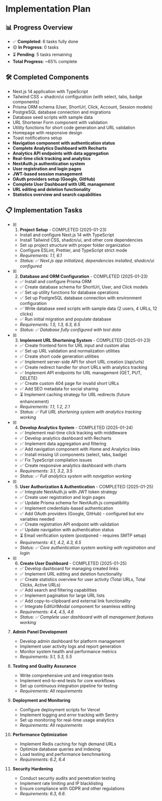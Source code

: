 # Implementation Plan

## 📊 Progress Overview
- ✅ **Completed**: 6 tasks fully done
- 🟡 **In Progress**: 0 tasks
- ⏳ **Pending**: 5 tasks remaining
- **Total Progress**: ~65% complete

## 🛠️ Completed Components
- Next.js 14 application with TypeScript
- Tailwind CSS + shadcn/ui configuration (with select, tabs, badge components)
- Prisma ORM schema (User, ShortUrl, Click, Account, Session models)
- PostgreSQL database connection and migrations
- Database seed scripts with sample data
- URL Shortener Form component with validation
- Utility functions for short code generation and URL validation
- Homepage with responsive design
- Toast notifications setup
- **Navigation component with authentication status**
- **Complete Analytics Dashboard with Recharts**
- **Analytics API endpoints with data aggregation**
- **Real-time click tracking and analytics**
- **NextAuth.js authentication system**
- **User registration and login pages**
- **JWT-based session management**
- **OAuth providers setup (Google, GitHub)**
- **Complete User Dashboard with URL management**
- **URL editing and deletion functionality**
- **Statistics overview and search capabilities**

## 📋 Implementation Tasks

- [x] 1. **Project Setup** - COMPLETED (2025-01-23)
   - Install and configure Next.js 14 with TypeScript
   - Install Tailwind CSS, shadcn/ui, and other core dependencies
   - Set up project structure with proper folder organization
   - Configure ESLint, Prettier, and TypeScript strict mode
   - _Requirements: 1.1, 6.1_
   - _Status: ✅ Next.js app initialized, dependencies installed, shadcn/ui configured_

- [x] 2. **Database and ORM Configuration** - COMPLETED (2025-01-23)
   - ✅ Install and configure Prisma ORM
   - ✅ Create database schema for ShortUrl, User, and Click models
   - ✅ Set up utility functions for database operations
   - ✅ Set up PostgreSQL database connection with environment configuration
   - ✅ Write database seed scripts with sample data (2 users, 4 URLs, 12 clicks)
   - ✅ Run initial migration and populate database
   - _Requirements: 1.5, 1.3, 6.3, 6.5_
   - _Status: ✅ Database fully configured with test data_

- [x] 3. **Implement URL Shortening System** - COMPLETED (2025-01-23)
   - ✅ Create frontend form for URL input and custom alias
   - ✅ Set up URL validation and normalization utilities
   - ✅ Create short code generation utilities
   - ✅ Implement server-side API for short URL creation (/api/urls)
   - ✅ Create redirect handler for short URLs with analytics tracking
   - ✅ Implement API endpoints for URL management (GET, PUT, DELETE)
   - ✅ Create custom 404 page for invalid short URLs
   - ✅ Add SEO metadata for social sharing
   - ⏳ Implement caching strategy for URL redirects (future enhancement)
   - _Requirements: 1.1, 1.2, 2.1_
   - _Status: ✅ Full URL shortening system with analytics tracking working_

- [x] 4. **Develop Analytics System** - COMPLETED (2025-01-24)
   - ✅ Implement real-time click tracking with middleware
   - ✅ Develop analytics dashboard with Recharts
   - ✅ Implement data aggregation and filtering
   - ✅ Add navigation component with Home and Analytics links
   - ✅ Install missing UI components (select, tabs, badge)
   - ✅ Fix TypeScript compilation issues
   - ✅ Create responsive analytics dashboard with charts
   - _Requirements: 3.1, 3.2, 3.5_
   - _Status: ✅ Full analytics system with navigation working_

- [x] 5. **User Authorization & Authentication** - COMPLETED (2025-01-25)
   - ✅ Integrate NextAuth.js with JWT token strategy
   - ✅ Create user registration and login pages
   - ✅ Update Prisma schema for NextAuth.js compatibility
   - ✅ Implement credentials-based authentication
   - ✅ Add OAuth providers (Google, GitHub) - configured but env variables needed
   - ✅ Create registration API endpoint with validation
   - ✅ Update navigation with authentication status
   - ⏳ Email verification system (postponed - requires SMTP setup)
   - _Requirements: 4.1, 4.2, 4.3, 6.5_
   - _Status: ✅ Core authentication system working with registration and login_

- [x] 6. **Create User Dashboard** - COMPLETED (2025-01-25)
   - ✅ Develop dashboard for managing created links
   - ✅ Implement URL editing and deletion functionality
   - ✅ Create statistics overview for user activity (Total URLs, Total Clicks, Active URLs)
   - ✅ Add search and filtering capabilities
   - ✅ Implement pagination for large URL lists
   - ✅ Add copy-to-clipboard and external link functionality
   - ✅ Integrate EditUrlModal component for seamless editing
   - _Requirements: 4.4, 4.5, 4.6_
   - _Status: ✅ Complete user dashboard with all management features working_

7. **Admin Panel Development**
   - Develop admin dashboard for platform management
   - Implement user activity logs and report generation
   - Monitor system health and performance metrics
   - _Requirements: 5.1, 5.3, 5.5_

8. **Testing and Quality Assurance**
   - Write comprehensive unit and integration tests
   - Implement end-to-end tests for core workflows
   - Set up continuous integration pipeline for testing
   - _Requirements: All requirements_

9. **Deployment and Monitoring**
   - Configure deployment scripts for Vercel
   - Implement logging and error tracking with Sentry
   - Set up monitoring for real-time usage analytics
   - _Requirements: All requirements_

10. **Performance Optimization**
    - Implement Redis caching for high demand URLs
    - Optimize database queries and indexing
    - Load testing and performance benchmarking
    - _Requirements: 6.2, 6.4_

11. **Security Hardening**
    - Conduct security audits and penetration testing
    - Implement rate limiting and IP blacklisting
    - Ensure compliance with GDPR and other regulations
    - _Requirements: 6.3, 6.6_.
